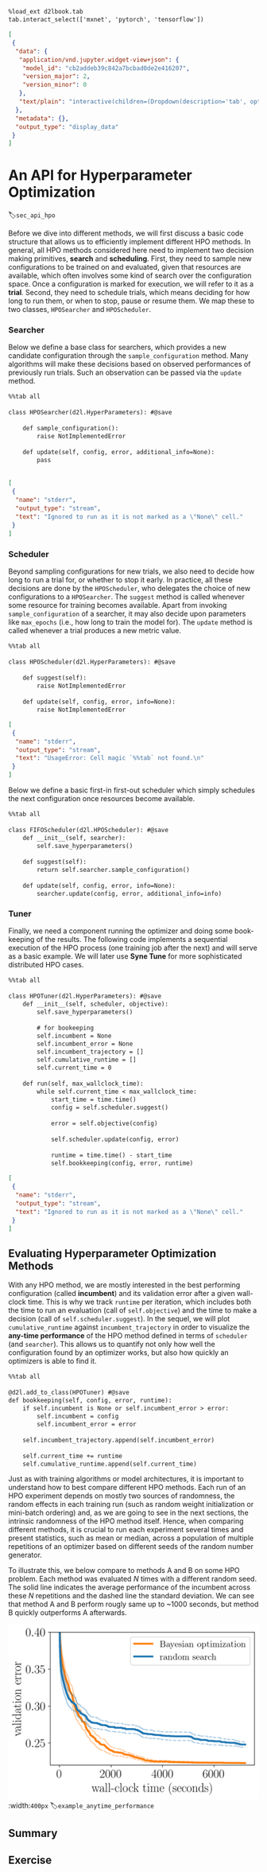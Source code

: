 ```{.python .input  n=1}
%load_ext d2lbook.tab
tab.interact_select(['mxnet', 'pytorch', 'tensorflow'])
```

```{.json .output n=1}
[
 {
  "data": {
   "application/vnd.jupyter.widget-view+json": {
    "model_id": "cb2addeb39c842a7bcbad0de2e416207",
    "version_major": 2,
    "version_minor": 0
   },
   "text/plain": "interactive(children=(Dropdown(description='tab', options=('mxnet', 'pytorch', 'tensorflow'), value=None), Out\u2026"
  },
  "metadata": {},
  "output_type": "display_data"
 }
]
```

# An API for Hyperparameter Optimization
:label:`sec_api_hpo`



Before we dive into different methods, we will first discuss a basic code structure that allows us to efficiently implement different HPO methods. In general, all HPO
methods considered here need to implement two decision making primitives, **search** and **scheduling**. First, they need to sample new configurations to be trained on and evaluated, given that resources are available, which often involves some kind of search over the configuration space.
Once a configuration is marked for execution, we will refer to it as a **trial**. Second, they need to schedule trials, which means deciding for how long to
run them, or when to stop, pause or resume them. We map these to two classes,
`HPOSearcher` and `HPOScheduler`.

### Searcher

Below we define a base class for searchers, which provides a new candidate
configuration through the `sample_configuration` method. Many algorithms will make
these decisions based on observed performances of previously run trials. Such an
observation can be passed via the `update` method.

```{.python .input  n=6}
%%tab all

class HPOSearcher(d2l.HyperParameters): #@save
    
    def sample_configuration():
        raise NotImplementedError
    
    def update(self, config, error, additional_info=None):
        pass
        
```

```{.json .output n=6}
[
 {
  "name": "stderr",
  "output_type": "stream",
  "text": "Ignored to run as it is not marked as a \"None\" cell."
 }
]
```

### Scheduler

Beyond sampling configurations for new trials, we also need to decide how long to
run a trial for, or whether to stop it early. In practice, all these decisions are
done by the `HPOScheduler`, who delegates the choice of new configurations to a
`HPOSearcher`. The `suggest` method is called whenever some resource for training
becomes available. Apart from invoking `sample_configuration` of a searcher, it
may also decide upon parameters like `max_epochs` (i.e., how long to train the
model for). The `update` method is called whenever a trial produces a new
metric value.

```{.python .input  n=1}
%%tab all

class HPOScheduler(d2l.HyperParameters): #@save
    
    def suggest(self):
        raise NotImplementedError
    
    def update(self, config, error, info=None):
        raise NotImplementedError
```

```{.json .output n=1}
[
 {
  "name": "stderr",
  "output_type": "stream",
  "text": "UsageError: Cell magic `%%tab` not found.\n"
 }
]
```

Below we define a basic first-in first-out scheduler which simply schedules the next configuration once resources become available.

```{.python .input  n=11}
%%tab all

class FIFOScheduler(d2l.HPOScheduler): #@save
    def __init__(self, searcher):
        self.save_hyperparameters()
        
    def suggest(self):
        return self.searcher.sample_configuration()

    def update(self, config, error, info=None):
        searcher.update(config, error, additional_info=info)
```

### Tuner

Finally, we need a component running the optimizer and doing some book-keeping
of the results. The following code implements a sequential execution of the HPO process (one training
job after the next) and will serve as a basic example. We will later use **Syne Tune** for more sophisticated distributed HPO cases.

```{.python .input  n=12}
%%tab all

class HPOTuner(d2l.HyperParameters): #@save
    def __init__(self, scheduler, objective):
        self.save_hyperparameters()
        
        # for bookeeping
        self.incumbent = None
        self.incumbent_error = None
        self.incumbent_trajectory = []
        self.cumulative_runtime = []
        self.current_time = 0
        
    def run(self, max_wallclock_time):
        while self.current_time < max_wallclock_time:
            start_time = time.time()
            config = self.scheduler.suggest()
        
            error = self.objective(config)
        
            self.scheduler.update(config, error)
        
            runtime = time.time() - start_time
            self.bookkeeping(config, error, runtime)        
```

```{.json .output n=12}
[
 {
  "name": "stderr",
  "output_type": "stream",
  "text": "Ignored to run as it is not marked as a \"None\" cell."
 }
]
```

## Evaluating Hyperparameter Optimization Methods

With any HPO method, we are mostly interested in the best performing
configuration (called **incumbent**) and its validation error after a given 
wall-clock time. This is why we track `runtime` per iteration, which includes
both the time to run an evaluation (call of `self.objective`) and the time to
make a decision (call of `self.scheduler.suggest`). In the sequel, we will plot
`cumulative_runtime` against `incumbent_trajectory` in  order to visualize the
**any-time performance** of the HPO method defined in  terms of `scheduler`
(and `searcher`). This allows us to quantify not only how well the configuration found by an optimizer works, but also how quickly an optimizers is able to find it.

```{.python .input  n=1}
%%tab all

@d2l.add_to_class(HPOTuner) #@save
def bookkeeping(self, config, error, runtime): 
    if self.incumbent is None or self.incumbent_error > error:
        self.incumbent = config
        self.incumbent_error = error
        
    self.incumbent_trajectory.append(self.incumbent_error)
    
    self.current_time += runtime
    self.cumulative_runtime.append(self.current_time)
```

Just as with training algorithms or model architectures, it is important to understand how to best
compare different HPO methods. Each run of an HPO experiment depends on mostly two sources of randomness,
the random effects in each training run (such as random weight initialization or mini-batch ordering) and, as we are going to see in the next sections, the intrinsic randomness of the HPO method itself. Hence, when comparing different methods, it is crucial to run each experiment several times and present statistics, such as mean or median, across a population of multiple repetitions of an optimizer based on different seeds of the random number generator.

To illustrate this, we below compare to methods A and B on some HPO problem. Each method was evaluated $N$ times with a different random seed. The solid line indicates the average performance of the incumbent across these $N$ repetitions and the dashed line the standard deviation. We can see that method A and B perform rougly same up to ~1000 seconds, but method B quickly outperforms A afterwards.


![Example any-time performance plot to compare two methods A and B](img/example_anytime_performance.png)
:width:`400px`
:label:`example_anytime_performance`



## Summary

## Exercise

```{.python .input}

```

